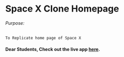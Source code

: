 # Space X Clone Homepage

###### Purpose:
    To Replicate home page of Space X

#### Dear Students, Check out the live app [here](http://203.193.173.125/buildriseshine/design/spacex-clone-homepage/).